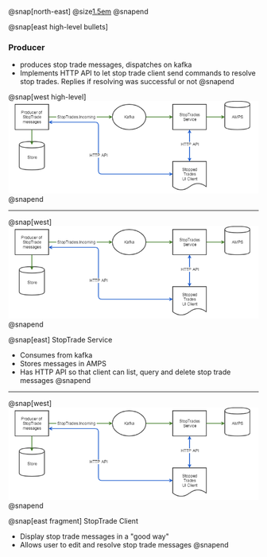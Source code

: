 @snap[north-east]
@size[1.5em](Overview)
@snapend

@snap[east high-level bullets]
### Producer
 - produces stop trade messages, dispatches on kafka
 - Implements HTTP API to let stop trade client send commands to resolve stop trades. Replies if resolving was successful or not
@snapend

@snap[west high-level]
![](img/stopped-trades-high-level.png)
@snapend

---

@snap[west]
![](img/stopped-trades-high-level.png)
@snapend

@snap[east]
StopTrade Service

- Consumes from kafka
- Stores messages in AMPS
- Has HTTP API so that client can list, query and delete stop trade messages
@snapend

---

@snap[west]
![](img/stopped-trades-high-level.png)
@snapend

@snap[east fragment]
StopTrade Client

- Display stop trade messages in a "good way"
- Allows user to edit and resolve stop trade messages
@snapend

